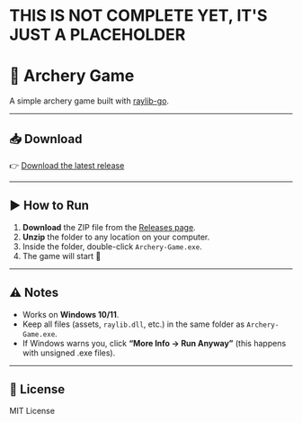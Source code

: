 # THIS IS NOT COMPLETE YET, IT'S JUST A PLACEHOLDER
# 🎯 Archery Game

A simple archery game built with [raylib-go](https://github.com/gen2brain/raylib-go).

---

## 📥 Download

👉 [Download the latest release](https://github.com/Shaheer-Afaq/Archery-Game/releases)

---

## ▶️ How to Run

1. **Download** the ZIP file from the [Releases page](https://github.com/Shaheer-Afaq/Archery-Game/releases).
2. **Unzip** the folder to any location on your computer.
3. Inside the folder, double-click `Archery-Game.exe`.
4. The game will start 🎉


---

## ⚠️ Notes

- Works on **Windows 10/11**.  
- Keep all files (assets, `raylib.dll`, etc.) in the same folder as `Archery-Game.exe`.  
- If Windows warns you, click **“More Info → Run Anyway”** (this happens with unsigned .exe files).  

---

## 📜 License

MIT License
